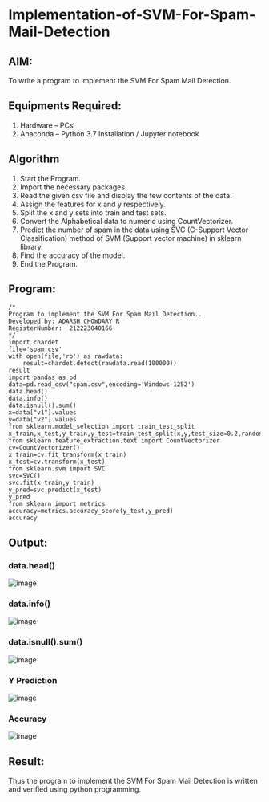 # Implementation-of-SVM-For-Spam-Mail-Detection

## AIM:
To write a program to implement the SVM For Spam Mail Detection.

## Equipments Required:
1. Hardware – PCs
2. Anaconda – Python 3.7 Installation / Jupyter notebook

## Algorithm
1. Start the Program.
2. Import the necessary packages. 
3. Read the given csv file and display the few contents of the data.
4. Assign the features for x and y respectively.
5. Split the x and y sets into train and test sets.
6. Convert the Alphabetical data to numeric using CountVectorizer.
7. Predict the number of spam in the data using SVC (C-Support Vector Classification) method of SVM (Support vector machine) in sklearn library.
8. Find the accuracy of the model.
9. End the Program.
## Program:
```
/*
Program to implement the SVM For Spam Mail Detection..
Developed by: ADARSH CHOWDARY R
RegisterNumber:  212223040166
*/
import chardet
file='spam.csv'
with open(file,'rb') as rawdata:
    result=chardet.detect(rawdata.read(100000))
result
import pandas as pd
data=pd.read_csv("spam.csv",encoding='Windows-1252')
data.head()
data.info()
data.isnull().sum()
x=data["v1"].values
y=data["v2"].values
from sklearn.model_selection import train_test_split
x_train,x_test,y_train,y_test=train_test_split(x,y,test_size=0.2,random_state=0)
from sklearn.feature_extraction.text import CountVectorizer
cv=CountVectorizer()
x_train=cv.fit_transform(x_train)
x_test=cv.transform(x_test)
from sklearn.svm import SVC
svc=SVC()
svc.fit(x_train,y_train)
y_pred=svc.predict(x_test)
y_pred
from sklearn import metrics
accuracy=metrics.accuracy_score(y_test,y_pred)
accuracy
```

## Output:
### data.head()
![image](https://github.com/user-attachments/assets/c4720918-77b0-47a2-8d05-e8e9cfeefc6e)

### data.info()
![image](https://github.com/user-attachments/assets/d17f4642-74f5-4f3a-9b90-a2ef8a1d6215)

### data.isnull().sum()
![image](https://github.com/user-attachments/assets/4879afbb-5a53-44b1-8bc5-474506366e4f)

### Y Prediction
![image](https://github.com/user-attachments/assets/110ad0b3-b958-4061-b370-43545370026b)

### Accuracy
![image](https://github.com/user-attachments/assets/1a0653df-8d93-4eef-9a10-b295528f6ca3)

## Result:
Thus the program to implement the SVM For Spam Mail Detection is written and verified using python programming.
